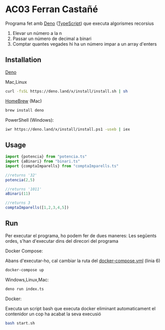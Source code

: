 # AC03 Ferran Castañé

Programa fet amb [Deno](https://deno.land/) ([TypeScript](https://www.typescriptlang.org/)) que executa algorismes recorsius

1. Elevar un número a la n
2. Passar un número de decimal a binari
3. Comptar quantes vegades hi ha un número impar a un array d'enters

## Installation
[Deno](https://deno.land/#installation)

Mac,Linux

```bash
curl -fsSL https://deno.land/x/install/install.sh | sh
```

[HomeBrew](https://formulae.brew.sh/formula/deno) (Mac)
```bash
brew install deno
```

PowerShell (Windows):
```bash
iwr https://deno.land/x/install/install.ps1 -useb | iex
```
## Usage

```typescript
import {potencia} from "potencia.ts"
import {aBinari} from "binari.ts"
import {comptaImparells} from "comptaImparells.ts"

//returns '32'
potencia(2,5)

//returns '1011'
aBinari(11)

//returns 3
comptaImparells([1,2,3,4,5])
```

## Run
Per executar el programa, ho podem fer de dues maneres:
Les següents ordes, s'han d'executar dins del direcori del programa

Docker Compose:

Abans d'executar-ho, cal cambiar la ruta del [docker-compose.yml](https://github.com/FerranSalle/AC03PAED/blob/master/docker-compose.yml) (linia 6)
```bash
docker-compose up
```
Windows,Linux,Mac:
```bash
deno run index.ts
```

Docker:

Executa un script bash que executa docker eliminant automaticament el contenidor un cop ha acabat la seva execusió
```bash
bash start.sh
````
